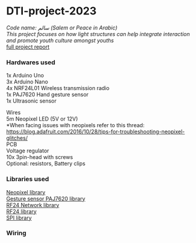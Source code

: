 # DTI-project-2023
_Code name: سالم (Salem or Peace in Arabic)_  
_This project focuses on how light structures can help integrate interaction and promote youth culture amongst youths_  
[full project report](http://asd.courses.sutd.edu.sg/dti-teams/projects-2023/cohort-4-projects-2023/cohort-4-team-2/)

### Hardwares used
1x Arduino Uno  
3x Arduino Nano  
4x NRF24L01 Wireless transmission radio  
1x PAJ7620 Hand gesture sensor  
1x Ultrasonic sensor  

Wires  
5m Neopixel LED (5V or 12V)  
*When facing issues with neopixels refer to this thread: https://blog.adafruit.com/2016/10/28/tips-for-troubleshooting-neopixel-glitches/  
PCB  
Voltage regulator  
10x 3pin-head with screws  
Optional: resistors, Battery clips  


### Libraries used
[Neopixel library](https://github.com/adafruit/Adafruit_NeoPixel)  
[Gesture sensor PAJ7620 library](https://github.com/Seeed-Studio/Gesture_PAJ7620)  
[RF24 Network library](https://www.arduinolibraries.info/libraries/rf24-network)  
[RF24 library](https://www.arduinolibraries.info/libraries/rf24-network)  
[SPI library](https://github.com/codebendercc/arduino-library-files/tree/master/libraries/SPI)  


### Wiring
